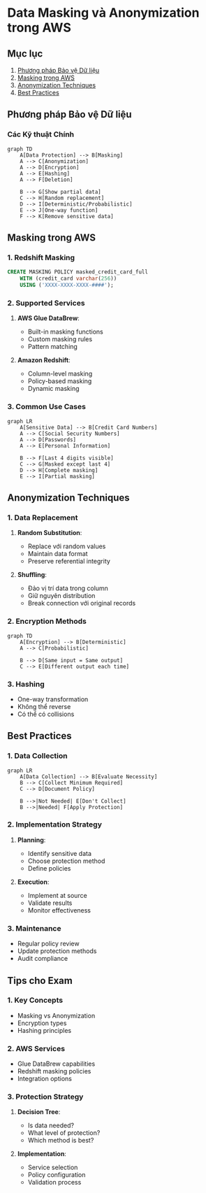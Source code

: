 # Data Masking và Anonymization trong AWS

## Mục lục
1. [Phương pháp Bảo vệ Dữ liệu](#phương-pháp-bảo-vệ-dữ-liệu)
2. [Masking trong AWS](#masking-trong-aws)
3. [Anonymization Techniques](#anonymization-techniques)
4. [Best Practices](#best-practices)

## Phương pháp Bảo vệ Dữ liệu

### Các Kỹ thuật Chính
```mermaid
graph TD
    A[Data Protection] --> B[Masking]
    A --> C[Anonymization]
    A --> D[Encryption]
    A --> E[Hashing]
    A --> F[Deletion]
    
    B --> G[Show partial data]
    C --> H[Random replacement]
    D --> I[Deterministic/Probabilistic]
    E --> J[One-way function]
    F --> K[Remove sensitive data]
```

## Masking trong AWS

### 1. Redshift Masking
```sql
CREATE MASKING POLICY masked_credit_card_full
    WITH (credit_card varchar(256))
    USING ('XXXX-XXXX-XXXX-####');
```

### 2. Supported Services
1. **AWS Glue DataBrew**:
   - Built-in masking functions
   - Custom masking rules
   - Pattern matching

2. **Amazon Redshift**:
   - Column-level masking
   - Policy-based masking
   - Dynamic masking

### 3. Common Use Cases
```mermaid
graph LR
    A[Sensitive Data] --> B[Credit Card Numbers]
    A --> C[Social Security Numbers]
    A --> D[Passwords]
    A --> E[Personal Information]
    
    B --> F[Last 4 digits visible]
    C --> G[Masked except last 4]
    D --> H[Complete masking]
    E --> I[Partial masking]
```

## Anonymization Techniques

### 1. Data Replacement
1. **Random Substitution**:
   - Replace với random values
   - Maintain data format
   - Preserve referential integrity

2. **Shuffling**:
   - Đảo vị trí data trong column
   - Giữ nguyên distribution
   - Break connection với original records

### 2. Encryption Methods
```mermaid
graph TD
    A[Encryption] --> B[Deterministic]
    A --> C[Probabilistic]
    
    B --> D[Same input = Same output]
    C --> E[Different output each time]
```

### 3. Hashing
- One-way transformation
- Không thể reverse
- Có thể có collisions

## Best Practices

### 1. Data Collection
```mermaid
graph LR
    A[Data Collection] --> B[Evaluate Necessity]
    B --> C[Collect Minimum Required]
    C --> D[Document Policy]
    
    B -->|Not Needed| E[Don't Collect]
    B -->|Needed| F[Apply Protection]
```

### 2. Implementation Strategy
1. **Planning**:
   - Identify sensitive data
   - Choose protection method
   - Define policies

2. **Execution**:
   - Implement at source
   - Validate results
   - Monitor effectiveness

### 3. Maintenance
- Regular policy review
- Update protection methods
- Audit compliance

## Tips cho Exam

### 1. Key Concepts
- Masking vs Anonymization
- Encryption types
- Hashing principles

### 2. AWS Services
- Glue DataBrew capabilities
- Redshift masking policies
- Integration options

### 3. Protection Strategy
1. **Decision Tree**:
   - Is data needed?
   - What level of protection?
   - Which method is best?

2. **Implementation**:
   - Service selection
   - Policy configuration
   - Validation process